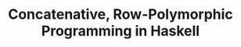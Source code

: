 ---
title: Concatenative, Row-Polymorphic Programming in Haskell
url: https://github.com/leonidas/codeblog/blob/master/2012/2012-02-17-concatenative-haskell.md
authors:
- Sami Hangaslammi
type: article
tags:
- concatenative programming
doHaskell-type: blog post
dohaskell-year: 2012
---